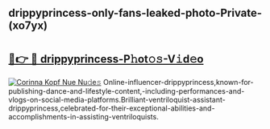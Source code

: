 ## drippyprincess-only-fans​-leaked-photo​-Private-(xo7yx)


# <h2><a href="https://mediaupload.pro?title=drippyprincess&ref=git">🔗👉 🔴 drippyprincess-P𝚑ot𝚘𝚜-V𝚒d𝚎o</a></h2>

[![Corinna Kopf Nue Nu𝚍e𝚜](https://i.imgur.com/0qMVB7G.gif)](https://mediaupload.pro?title=drippyprincess&ref=git)
Online-influencer-drippyprincess,known-for-publishing-dance-and-lifestyle-content,-including-performances-and-vlogs-on-social-media-platforms.Brilliant-ventriloquist-assistant-drippyprincess,celebrated-for-their-exceptional-abilities-and-accomplishments-in-assisting-ventriloquists.  
